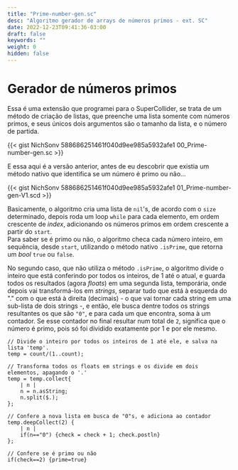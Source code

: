 ```yaml
---
title: "Prime-number-gen.sc"
desc: "Algoritmo gerador de arrays de números primos - ext. SC"
date: 2022-12-23T09:41:36-03:00
draft: false
keywords: ""
weight: 0
hidden: false
---
```

# Gerador de números primos

Essa é uma extensão que programei para o SuperCollider, se trata de um método de criação de listas, que preenche uma lista somente com números primos, e seus únicos dois argumentos são o tamanho da lista, e o número de partida.

{{< gist NichSonv 588686251461f040d9ee985a5932afe1 00_Prime-number-gen.sc >}}

E essa aqui é a versão anterior, antes de eu descobrir que existia um método nativo que identifica se um número é primo ou não...

{{< gist NichSonv 588686251461f040d9ee985a5932afe1 01_Prime-number-gen-V1.scd >}}

Basicamente, o algoritmo cria uma lista de `nil`'s, de acordo com o `size` determinado, depois roda um loop `while` para cada elemento, em ordem crescente de _index_, adicionando os números primos em ordem crescente a partir do `start`.  
Para saber se é primo ou não, o algoritmo checa cada número inteiro, em sequência, desde `start`, utilizando o método nativo `.isPrime`, que retorna um _bool_ `true` ou `false`.

No segundo caso, que não utiliza o método `.isPrime`, o algoritmo divide o inteiro que está conferindo por todos os inteiros, de 1 até o atual, e guarda todos os resultados (agora _floats_) em uma segunda lista, temporária, onde depois vai transformá-los em _strings_, separar tudo que está à esquerda do "." com o que está à direita (decimais) - o que vai tornar cada string em uma sub-lista de dois strings -, e então, ele busca dentre todos os strings resultantes os que são `"0"`, e para cada um que encontra, soma à um contador. Se esse contador no final resultar num total de `2`, significa que o número é primo, pois só foi dividido exatamente por 1 e por ele mesmo.

```sclang
// Divide o inteiro por todos os inteiros de 1 até ele, e salva na lista 'temp'.
temp = count/(1..count);

// Transforma todos os floats em strings e os divide em dois elementos, apagando o '.'
temp = temp.collect{
	| n |
	n = n.asString;
	n.split($.);
};

// Confere a nova lista em busca de "0"s, e adiciona ao contador
temp.deepCollect(2) {
	| n |
	if(n=="0") {check = check + 1; check.postln}
};

// Confere se é primo ou não
if(check==2) {prime=true}
```